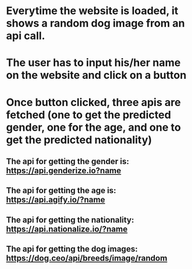 # Everytime the website is loaded, it shows a random dog image from an api call. 

# The user has to input his/her name on the website and click on a button

# Once button clicked, three apis are fetched (one to get the predicted gender, one for the age, and one to get the predicted nationality)

## The api for getting the gender is: https://api.genderize.io?name

## The api for getting the age is: https://api.agify.io/?name

## The api for getting the nationality: https://api.nationalize.io/?name

## The api for getting the dog images: https://dog.ceo/api/breeds/image/random

